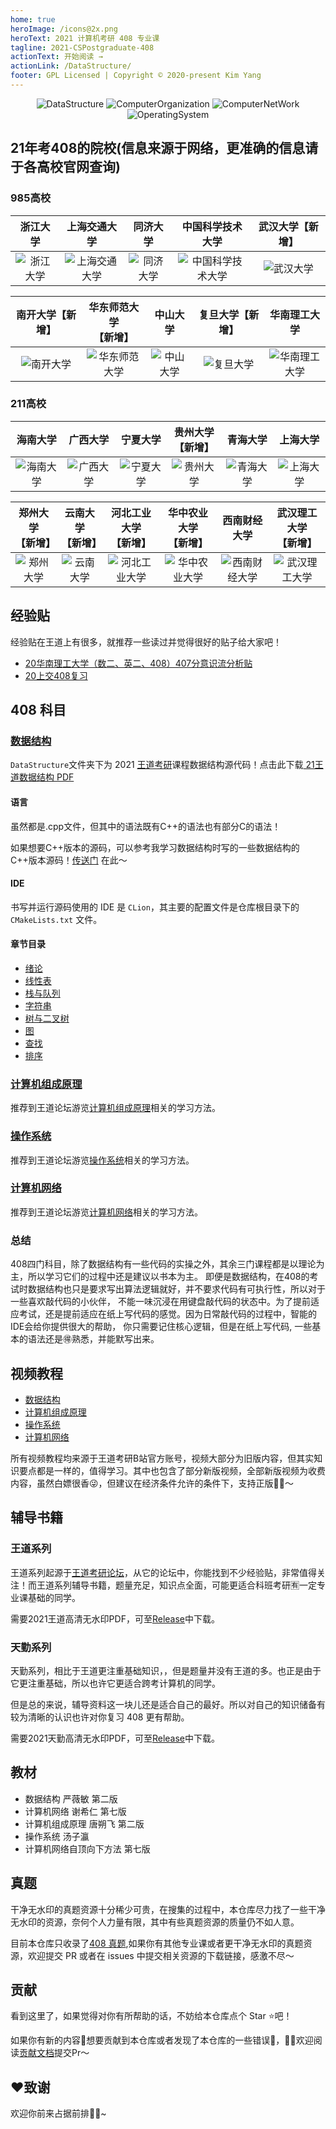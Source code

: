 ```yaml
---
home: true
heroImage: /icons@2x.png
heroText: 2021 计算机考研 408 专业课
tagline: 2021-CSPostgraduate-408
actionText: 开始阅读 →
actionLink: /DataStructure/
footer: GPL Licensed | Copyright © 2020-present Kim Yang
---
```

<div align="center">

![DataStructure](https://img.shields.io/static/v1?label=&message=DataStructure&color=brightgreen) 
![ComputerOrganization](https://img.shields.io/static/v1?label=&message=ComputerOrganization&color=blueviolet)
![ComputerNetWork](https://img.shields.io/static/v1?label=&message=ComputerNetWork&color=blue)
![OperatingSystem](https://img.shields.io/static/v1?label=&message=OperatingSystem&color=important)

</div>

## 21年考408的院校(信息来源于网络，更准确的信息请于各高校官网查询)

### 985高校

| 浙江大学      | 上海交通大学 | 同济大学 | 中国科学技术大学 |武汉大学【新增】 |
| :----------------------------------------------------------: | :----------------------------------------------------------: | :----------------------------------------------------------: | :----------------------------------------------------------: |:----------------------------------------------------------: |
|      ![浙江大学](https://i.loli.net/2020/08/05/MFHI5ztAJ2amf64.png)                                        |                         ![上海交通大学](https://i.loli.net/2020/08/05/gEpRkMJ8vi15OPo.png)                         |                           ![同济大学](https://i.loli.net/2020/08/05/64MiHnBxgypIdGm.png)                           |                           ![中国科学技术大学](https://i.loli.net/2020/08/05/vT4wBZrhDajlCY7.png)                           | ![武汉大学](https://i.loli.net/2020/08/05/7wEoR2OrPi86VtM.jpg) |

|                       南开大学【新增】                       |                  华东师范大学<br />【新增】                  |                           中山大学                           |                       复旦大学【新增】                       |                         华南理工大学                         |
| :----------------------------------------------------------: | :----------------------------------------------------------: | :----------------------------------------------------------: | :----------------------------------------------------------: | :----------------------------------------------------------: |
| ![南开大学](https://i.loli.net/2020/08/05/nCWq9TA14GLyi5H.png) | ![华东师范大学](https://i.loli.net/2020/08/05/nT8myqI5FduVfi4.png) | ![中山大学](https://i.loli.net/2020/08/05/xaN5zuBhEnIZ1PW.jpg) | ![复旦大学](https://i.loli.net/2020/08/05/aP8MbpoSRBGUEjY.jpg) | ![华南理工大学](https://i.loli.net/2020/08/05/EHeP8yvmZtqTkC3.jpg) |

### 211高校

|                           海南大学                           |                        广西大学                        |                           宁夏大学                           |                 贵州大学<br />【新增】                 |                           青海大学                           |                           上海大学                           |
| :----------------------------------------------------------: | :----------------------------------------------------: | :----------------------------------------------------------: | :----------------------------------------------------: | :----------------------------------------------------------: | :----------------------------------------------------------: |
| ![海南大学](https://i.loli.net/2020/08/05/VgOTaJS7ByIh9Xs.jpg) | ![广西大学](https://s1.ax1x.com/2020/08/05/a668MQ.jpg) | ![宁夏大学](https://i.loli.net/2020/08/05/Wru6DQYCdGlA3Bt.jpg) | ![贵州大学](https://s1.ax1x.com/2020/08/05/a66Grj.png) | ![青海大学](https://i.loli.net/2020/08/05/aXYNTvbOr2V4e3U.jpg) | ![上海大学](https://i.loli.net/2020/08/05/HD2yApjXqNbfrzK.png) |

|                    郑州大学<br />【新增】                    |                    云南大学<br />【新增】                    |                  河北工业大学<br />【新增】                  |                  华中农业大学<br />【新增】                  |                         西南财经大学                         |                  武汉理工大学<br />【新增】                  |
| :----------------------------------------------------------: | :----------------------------------------------------------: | :----------------------------------------------------------: | :----------------------------------------------------------: | :----------------------------------------------------------: | :----------------------------------------------------------: |
| ![郑州大学](https://i.loli.net/2020/08/05/gjnyFvfSB7Wwd2x.jpg) | ![云南大学](https://i.loli.net/2020/08/05/CPFeWfzAMIxj6Hq.jpg) | ![河北工业大学](https://i.loli.net/2020/08/05/zAFXOC719uQqba4.png) | ![华中农业大学](https://i.loli.net/2020/08/05/7zI6fExRGhkV98u.jpg) | ![西南财经大学](https://i.loli.net/2020/08/05/5NuiKVeImjto17z.jpg) | ![武汉理工大学](https://i.loli.net/2020/08/05/9olAxazJNuWHnZX.jpg) |

## 经验贴

经验贴在王道上有很多，就推荐一些读过并觉得很好的贴子给大家吧！

+   [20华南理工大学（数二、英二、408）407分意识流分析贴](http://www.cskaoyan.com/forum.php?mod=viewthread&tid=659830&highlight=408) 
+   [20上交408复习](https://www.zhihu.com/question/371489743/answer/1314525010?utm_source=wechat_session&utm_medium=social&utm_oi=746271865860796416)

## 408 科目

### [数据结构](DataStructure)
`DataStructure`文件夹下为 2021 [王道考研](http://cskaoyan.com/forum.php)课程数据结构源代码！点击此下载[ 21王道数据结构 PDF](https://github.com/KimYangOfCat/2021-CSPostgraduate-408/releases/tag/%E8%BE%85%E5%AF%BC%E4%B9%A6%E7%B1%8D)

#### 语言

虽然都是.cpp文件，但其中的语法既有C++的语法也有部分C的语法！

如果想要C++版本的源码，可以参考我学习数据结构时写的一些数据结构的C++版本源码！[传送门](https://github.com/KimYangOfCat/Data_Structure) 在此～

#### IDE
书写并运行源码使用的 IDE 是 `CLion`，其主要的配置文件是仓库根目录下的 `CMakeLists.txt` 文件。

#### 章节目录
* [绪论](DataStructure/DS_0_Introduction)
* [线性表](DataStructure/DS_1_LinearList)
* [栈与队列](DataStructure/DS_2_StackAndQueue)
* [字符串](DataStructure/DS_3_String)
* [树与二叉树](DataStructure/DS_4_TreeAndBinaryTree)
* [图](DataStructure/DS_5_Graph)
* [查找](DataStructure/DS_6_Search)
* [排序](DataStructure/DS_7_Sort)

### [计算机组成原理](ComputerOrganization)

推荐到王道论坛游览[计算机组成原理](http://www.cskaoyan.com/forum-25-1.html)相关的学习方法。

### [操作系统](OperatingSystem)

推荐到王道论坛游览[操作系统](http://www.cskaoyan.com/forum-26-1.html)相关的学习方法。

### [计算机网络](ComputerNetwork)

推荐到王道论坛游览[计算机网络](http://www.cskaoyan.com/forum-27-1.html)相关的学习方法。


### 总结
408四门科目，除了数据结构有一些代码的实操之外，其余三门课程都是以理论为主，所以学习它们的过程中还是建议以书本为主。
即便是数据结构，在408的考试时数据结构也只是要求写出算法逻辑就好，并不要求代码有可执行性，所以对于一些喜欢敲代码的小伙伴，
不能一味沉浸在用键盘敲代码的状态中。为了提前适应考试，还是提前适应在纸上写代码的感觉。因为日常敲代码的过程中，智能的IDE会给你提供很大的帮助，
你只需要记住核心逻辑，但是在纸上写代码, 一些基本的语法还是🉐️熟悉，并能默写出来。

## 视频教程
+ [数据结构](https://www.bilibili.com/video/BV1b7411N798)
+ [计算机组成原理](https://www.bilibili.com/video/BV1BE411D7ii)
+ [操作系统](https://www.bilibili.com/video/BV1YE411D7nH)
+ [计算机网络](https://www.bilibili.com/video/BV19E411D78Q)

所有视频教程均来源于王道考研B站官方账号，视频大部分为旧版内容，但其实知识要点都是一样的，值得学习。其中也包含了部分新版视频，全部新版视频为收费内容，虽然白嫖很香😜，但建议在经济条件允许的条件下，支持正版👍🏻～

## 辅导书籍

### 王道系列

王道系列起源于[王道考研论坛](http://cskaoyan.com/)，从它的论坛中，你能找到不少经验贴，非常值得关注！而王道系列辅导书籍，题量充足，知识点全面，可能更适合科班考研🈶️一定专业课基础的同学。

需要2021王道高清无水印PDF，可至[Release](https://github.com/KimYangOfCat/2021-CSPostgraduate-408/releases/tag/%E8%BE%85%E5%AF%BC%E4%B9%A6%E7%B1%8D)中下载。
### 天勤系列

天勤系列，相比于王道更注重基础知识，，但是题量并没有王道的多。也正是由于它更注重基础，所以也许它更适合跨考计算机的同学。


但是总的来说，辅导资料这一块儿还是适合自己的最好。所以对自己的知识储备有较为清晰的认识也许对你复习 408 更有帮助。

需要2021天勤高清无水印PDF，可至[Release](https://github.com/KimYangOfCat/2021-CSPostgraduate-408/releases/tag/%E8%BE%85%E5%AF%BC%E4%B9%A6%E7%B1%8Dv1)中下载。

## 教材

* 数据结构 严薇敏 第二版
* 计算机网络 谢希仁 第七版
* 计算机组成原理 唐朔飞 第二版
* 操作系统 汤子瀛
* 计算机网络自顶向下方法 第七版

## 真题
干净无水印的真题资源十分稀少可贵，在搜集的过程中，本仓库尽力找了一些干净无水印的资源，奈何个人力量有限，其中有些真题资源的质量仍不如人意。

目前本仓库只收录了[408 真题](408Exam),如果你有其他专业课或者更干净无水印的真题资源，欢迎提交 PR 或者在 issues 中提交相关资源的下载链接，感激不尽～


## 贡献

看到这里了，如果觉得对你有所帮助的话，不妨给本仓库点个 Star ⭐️吧！

如果你有新的内容📜想要贡献到本仓库或者发现了本仓库的一些错误🐛，👏🏻欢迎阅读[贡献文档](CONTRIBUTE.md)提交Pr～

## ❤️致谢
欢迎你前来占据前排👏🏻~
